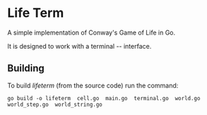 Life Term
=========

A simple implementation of Conway's Game of Life in Go.

It is designed to work with a terminal -- interface.


Building
--------

To build *lifeterm* (from the source code) run the command:
```
go build -o lifeterm  cell.go  main.go  terminal.go  world.go  world_step.go  world_string.go
```
